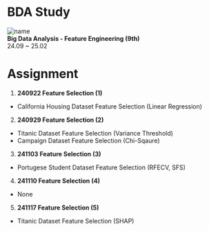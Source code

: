 # BDA Study
![name](https://blogpfthumb-phinf.pstatic.net/MjAyMzEyMTlfMjc3/MDAxNzAyOTE3NTY0Njk3.dJPpKmu3EyUhezp7q_lvhysN2Dk4gBMWiGwjKJcKVrgg.JYNYKVbb5qcgnl7S0KCbIHWmzl2u-C22xIac_h6zl3Qg.JPEG.uniqueuk/BDA_%EB%A1%9C%EA%B3%A0_jpg%ED%8C%8C%EC%9D%BC2_%284%29.jpg/BDA%2B%25EB%25A1%259C%25EA%25B3%25A0%2Bjpg%25ED%258C%258C%25EC%259D%25BC2%2B%25284%2529.jpg?type=w161)
<br/>**Big Data Analysis - Feature Engineering (9th)**
<br/>24.09 ~ 25.02

# Assignment
1. **240922 Feature Selection (1)**
- California Housing Dataset Feature Selection (Linear Regression)

2. **240929 Feature Selection (2)**
- Titanic Dataset Feature Selection (Variance Threshold)
- Campaign Dataset Feature Selection (Chi-Sqaure)

3. **241103 Feature Selection (3)**
- Portugese Student Dataset Feature Selection (RFECV, SFS)

4. **241110 Feature Selection (4)**
- None

5. **241117 Feature Selection (5)**
- Titanic Dataset Feature Selection (SHAP)
